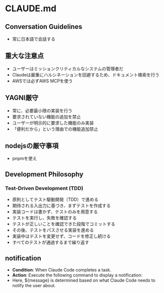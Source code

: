 # CLAUDE.md

## Conversation Guidelines

- 常に日本語で会話する

## 重大な注意点

- ユーザーはミッションクリティカルなシステムの管理者だ
- Claudeは厳重にハルシネーションを回避するため、ドキュメント検索を行う
- AWSでは必ずAWS MCPを使う

## YAGNI厳守

- 常に、必要最小限の実装を行う
- 要求されていない機能の追加を禁止
- ユーザーが明示的に要求した機能のみ実装
- 「便利だから」という理由での機能追加禁止

## nodejsの厳守事項
- pnpmを使え

## Development Philosophy

### Test-Driven Development (TDD)

- 原則としてテスト駆動開発（TDD）で進める
- 期待される入出力に基づき、まずテストを作成する
- 実装コードは書かず、テストのみを用意する
- テストを実行し、失敗を確認する
- テストが正しいことを確認できた段階でコミットする
- その後、テストをパスさせる実装を進める
- 実装中はテストを変更せず、コードを修正し続ける
- すべてのテストが通過するまで繰り返す

## notification
- **Condition**: When Claude Code completes a task.
- **Action**: Execute the following command to display a notification:
- Here, ${message} is determined based on what Claude Code needs to notify the user about.

